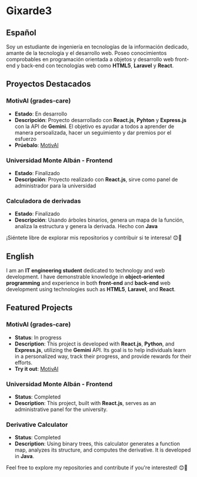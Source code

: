 # Gixarde3

## Español
Soy un estudiante de ingeniería en tecnologías de la información dedicado, amante de la tecnología y el desarrollo web. Poseo conocimientos comprobables en programación orientada a objetos y desarrollo web front-end y back-end con tecnologías web como **HTML5**, **Laravel** y **React**.

## Proyectos Destacados

### MotivAI (grades-care)
- **Estado**: En desarrollo
- **Descripción**: Proyecto desarrollado con **React.js**, **Pyhton** y **Express.js** con la API de **Gemini**. El objetivo es ayudar a todos a aprender de manera persoalizada, hacer un seguimiento y dar premios por el esfuerzo
- **Prúebalo**: [MotivAI](https://grades-care-frontend.vercel.app)

### Universidad Monte Albán - Frontend
- **Estado**: Finalizado
- **Descripción**: Proyecto realizado con **React.js**, sirve como panel de administrador para la universidad

### Calculadora de derivadas
- **Estado**: Finalizado
- **Descripción**: Usando árboles binarios, genera un mapa de la función, analiza la estructura y genera la derivada. Hecho con **Java**

¡Siéntete libre de explorar mis repositorios y contribuir si te interesa! 😊🚀

## English
I am an **IT engineering student** dedicated to technology and web development. I have demonstrable knowledge in **object-oriented programming** and experience in both **front-end** and **back-end** web development using technologies such as **HTML5**, **Laravel**, and **React**.

## Featured Projects

### MotivAI (grades-care)
- **Status**: In progress
- **Description**: This project is developed with **React.js**, **Python**, and **Express.js**, utilizing the **Gemini** API. Its goal is to help individuals learn in a personalized way, track their progress, and provide rewards for their efforts.
- **Try it out**: [MotivAI](https://grades-care-frontend.vercel.app)

### Universidad Monte Albán - Frontend
- **Status**: Completed
- **Description**: This project, built with **React.js**, serves as an administrative panel for the university.

### Derivative Calculator
- **Status**: Completed
- **Description**: Using binary trees, this calculator generates a function map, analyzes its structure, and computes the derivative. It is developed in **Java**.

Feel free to explore my repositories and contribute if you're interested! 😊🚀
